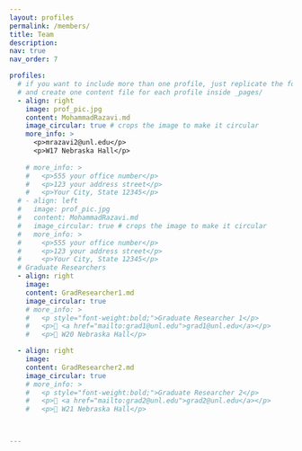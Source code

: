 ```yaml
---
layout: profiles
permalink: /members/
title: Team
description: 
nav: true
nav_order: 7

profiles:
  # if you want to include more than one profile, just replicate the following block
  # and create one content file for each profile inside _pages/
  - align: right
    image: prof_pic.jpg
    content: MohammadRazavi.md
    image_circular: true # crops the image to make it circular
    more_info: >
      <p>mrazavi2@unl.edu</p>
      <p>W17 Nebraska Hall</p>
    
    # more_info: >
    #   <p>555 your office number</p>
    #   <p>123 your address street</p>
    #   <p>Your City, State 12345</p>
  # - align: left
  #   image: prof_pic.jpg
  #   content: MohammadRazavi.md
  #   image_circular: true # crops the image to make it circular
  #   more_info: >
  #     <p>555 your office number</p>
  #     <p>123 your address street</p>
  #     <p>Your City, State 12345</p>
  # Graduate Researchers
  - align: right
    image: 
    content: GradResearcher1.md
    image_circular: true
    # more_info: >
    #   <p style="font-weight:bold;">Graduate Researcher 1</p>
    #   <p>📧 <a href="mailto:grad1@unl.edu">grad1@unl.edu</a></p>
    #   <p>📍 W20 Nebraska Hall</p>

  - align: right
    image: 
    content: GradResearcher2.md
    image_circular: true
    # more_info: >
    #   <p style="font-weight:bold;">Graduate Researcher 2</p>
    #   <p>📧 <a href="mailto:grad2@unl.edu">grad2@unl.edu</a></p>
    #   <p>📍 W21 Nebraska Hall</p>



---
```

<!-- ---
layout: profiles
permalink: /members/
title: Team
description: 
nav: true
nav_order: 7

profiles:
  # Faculty Profile
  - align: center
    image: prof_pic.jpg
    content: MohammadRazavi.md
    image_circular: true
    more_info: >
      <p style="text-align:center; font-weight:bold;">Dr. Mohammad Razavi</p>
      <p style="text-align:center;">📧 <a href="mailto:mrazavi2@unl.edu">mrazavi2@unl.edu</a></p>
      <p style="text-align:center;">📍 W17 Nebraska Hall</p>
--- -->